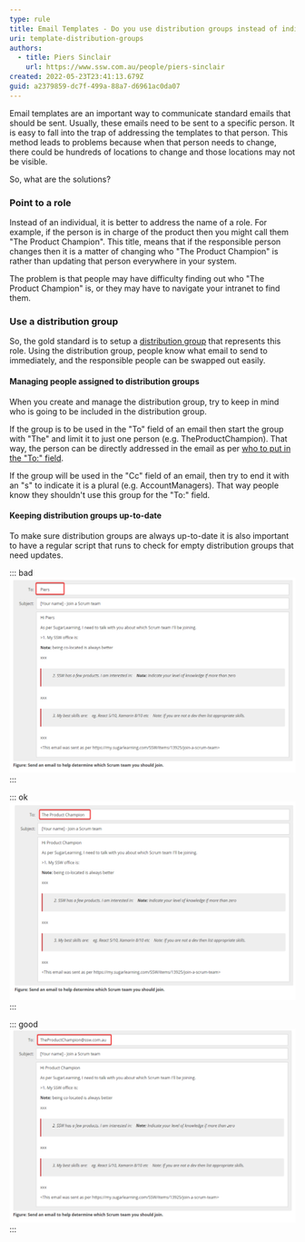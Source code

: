 ```yaml
---
type: rule
title: Email Templates - Do you use distribution groups instead of individuals?
uri: template-distribution-groups
authors:
  - title: Piers Sinclair
    url: https://www.ssw.com.au/people/piers-sinclair
created: 2022-05-23T23:41:13.679Z
guid: a2379859-dc7f-499a-88a7-d6961ac0da07
---
```


Email templates are an important way to communicate standard emails that should be sent. Usually, these emails need to be sent to a specific person. It is easy to fall into the trap of addressing the templates to that person. This method leads to problems because when that person needs to change, there could be hundreds of locations to change and those locations may not be visible.

So, what are the solutions?

<!--endintro-->

### Point to a role
Instead of an individual, it is better to address the name of a role. For example, if the person is in charge of the product then you might call them "The Product Champion". This title, means that if the responsible person changes then it is a matter of changing who "The Product Champion" is rather than updating that person everywhere in your system.

The problem is that people may have difficulty finding out who "The Product Champion" is, or they may have to navigate your intranet to find them.

### Use a distribution group
So, the gold standard is to setup a [distribution group](https://docs.microsoft.com/en-us/exchange/recipients-in-exchange-online/manage-distribution-groups/manage-distribution-groups) that represents this role. Using the distribution group, people know what email to send to immediately, and the responsible people can be swapped out easily.

#### Managing people assigned to distribution groups
When you create and manage the distribution group, try to keep in mind who is going to be included in the distribution group. 

If the group is to be used in the "To" field of an email then start the group with "The" and limit it to just one person (e.g. TheProductChampion). That way, the person can be directly addressed in the email as per [who to put in the "To:" field](/do-you-know-who-to-put-in-the-to-field).

If the group will be used in the "Cc" field of an email, then try to end it with an "s" to indicate it is a plural (e.g. AccountManagers). That way people know they shouldn't use this group for the "To:" field.

#### Keeping distribution groups up-to-date
To make sure distribution groups are always up-to-date it is also important to have a regular script that runs to check for empty distribution groups that need updates.

::: bad
![Figure: Bad example - Someone is directly addressed](/rules/template-distribution-groups/badexamplepiersaddresseddirectlyredbox.png)
:::

::: ok
![Figure: OK example - A moniker is used](/rules/template-distribution-groups/okayexampleproductchampionmonikerusedredbox.png)
:::

::: good
![Figure: Good example - A distribution group is used](/rules/template-distribution-groups/goodexampleproductchampiondistributiongroupusedredbox.png)
:::


